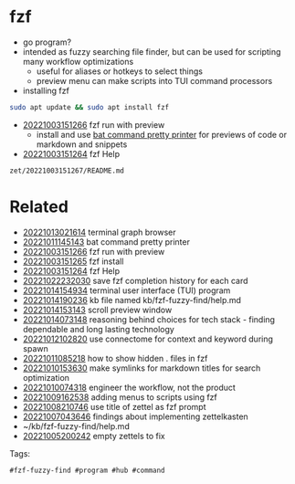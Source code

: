 # fzf

- go program?
- intended as fuzzy searching file finder, but can be used for scripting many workflow optimizations
  - useful for aliases or hotkeys to select things
  - preview menu can make scripts into TUI command processors
- installing fzf
```bash
sudo apt update && sudo apt install fzf
```
- [20221003151266](/zet/20221003151266/README.md) fzf run with preview
  - install and use [bat command pretty printer](/zet/20221011145143/README.md) for previews of code or markdown and snippets
- [20221003151264](/zet/20221003151264/README.md) fzf Help

` zet/20221003151267/README.md `

# Related

- [20221013021614](/zet/20221013021614/README.md) terminal graph browser
- [20221011145143](/zet/20221011145143/README.md) bat command pretty printer
- [20221003151266](/zet/20221003151266/README.md) fzf run with preview
- [20221003151265](/zet/20221003151265/README.md) fzf install
- [20221003151264](/zet/20221003151264/README.md) fzf Help
- [20221022232030](/zet/20221022232030/README.md) save fzf completion history for each card
- [20221014154934](/zet/20221014154934/README.md) terminal user interface (TUI) program
- [20221014190236](/zet/20221014190236/README.md) kb file named kb/fzf-fuzzy-find/help.md
- [20221014153143](/zet/20221014153143/README.md) scroll preview window
- [20221014073148](/zet/20221014073148/README.md) reasoning behind choices for tech stack - finding dependable and long lasting technology
- [20221012102820](/zet/20221012102820/README.md) use connectome for context and keyword during spawn
- [20221011085218](/zet/20221011085218/README.md) how to show hidden . files in fzf
- [20221010153630](/zet/20221010153630/README.md) make symlinks for markdown titles for search optimization
- [20221010074318](/zet/20221010074318/README.md) engineer the workflow, not the product
- [20221009162538](/zet/20221009162538/README.md) adding menus to scripts using fzf
- [20221008210746](/zet/20221008210746/README.md) use title of zettel as fzf prompt
- [20221007043646](/zet/20221007043646/README.md) findings about implementing zettelkasten
- ~/kb/fzf-fuzzy-find/help.md
- [20221005200242](/zet/20221005200242/README.md) empty zettels to fix

Tags:

    #fzf-fuzzy-find #program #hub #command
